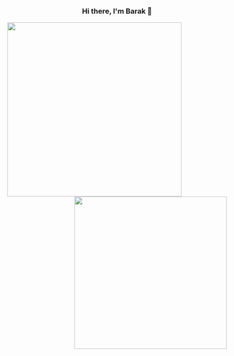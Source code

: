 <h3 align="center">Hi there, I'm Barak 👋</h3>

<p>
<a href="https://github.com/anuraghazra/convoychat">
  <img  style=" display:inline" width="400" align="left" src="https://github-readme-stats.vercel.app/api?username=bsharabi&show_icons=true&layout=compact&line_height=25&card_width=30&theme=radical" />
</a>
<a href="https://github.com/anuraghazra/github-readme-stats">
  <img style=" display:inline" width="350"  align="right" src="https://github-readme-stats.vercel.app/api/top-langs/?username=bsharabi&layout=compact&langs_count=6&exclude_repo=ML_learning&line_height=30&theme=radical" />
</a>
</p>

<!-- ![Barak's GitHub stats](https://github-readme-stats.vercel.app/api?username=bsharabi&show_icons=true&theme=radical)
 -->
<!-- [![Barak's wakatime stats](https://github-readme-stats.vercel.app/api/wakatime?username=willianrod&theme=radical)](https://github.com/anuraghazra/github-readme-stats)
 -->
<!--
**bsharabi/bsharabi** is a ✨ _special_ ✨ repository because its `README.md` (this file) appears on your GitHub profile.

Here are some ideas to get you started:

- 🔭 I’m currently working on ...
- 🌱 I’m currently learning ...
- 👯 I’m looking to collaborate on ...
- 🤔 I’m looking for help with ...
- 💬 Ask me about ...
- 📫 How to reach me: ...
- 😄 Pronouns: ...
- ⚡ Fun fact: ...
-->
